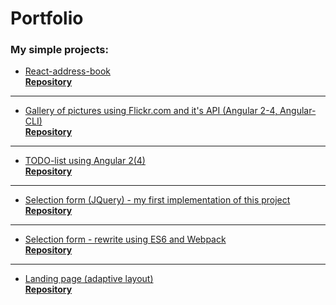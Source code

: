 Portfolio
=========
### My simple projects:


* [React-address-book](https://oleg-kochura.github.io/Address-book)     
**[Repository](https://github.com/oleg-kochura/Address-book)**

---

* [Gallery of pictures using Flickr.com and it's API (Angular 2-4, Angular-CLI)](https://oleg-kochura.github.io/Gallery)     
**[Repository](https://github.com/oleg-kochura/Gallery)**

---

* [TODO-list using Angular 2(4)](https://oleg-kochura.github.io/TODO-angular2/)     
**[Repository](https://github.com/oleg-kochura/TODO-angular2)**

---

* [Selection form (JQuery) - my first implementation of this project](https://oleg-kochura.github.io/project_jquery)     
**[Repository](https://github.com/oleg-kochura/oleg-kochura.github.io/tree/master/project_jquery)**

---

* [Selection form - rewrite using ES6 and Webpack](https://oleg-kochura.github.io/project-es6-webpack)     
**[Repository](https://github.com/oleg-kochura/oleg-kochura.github.io/tree/master/project-es6-webpack)**

---

* [Landing page (adaptive layout)](https://oleg-kochura.github.io/VisevenLanding)     
**[Repository](https://github.com/oleg-kochura/oleg-kochura.github.io/tree/master/VisevenLanding)**
